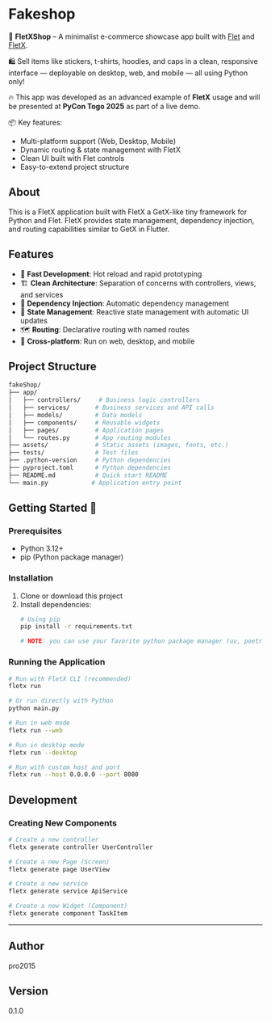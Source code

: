 # Fakeshop

🎯 **FletXShop** – A minimalist e-commerce showcase app built with [Flet](https://flet.dev) and [FletX](https://github.com/AllDotPy/FletX).

🛍️ Sell items like stickers, t-shirts, hoodies, and caps in a clean, responsive interface — deployable on desktop, web, and mobile — all using Python only!

🔥 This app was developed as an advanced example of **FletX** usage and will be presented at **PyCon Togo 2025** as part of a live demo.

📦 Key features:

* Multi-platform support (Web, Desktop, Mobile)
* Dynamic routing & state management with FletX
* Clean UI built with Flet controls
* Easy-to-extend project structure


## About

This is a FletX application built with FletX a GetX-like tiny framework for Python and Flet. FletX provides state management, dependency injection, and routing capabilities similar to GetX in Flutter.

## Features

- 🚀 **Fast Development**: Hot reload and rapid prototyping
- 🏗️ **Clean Architecture**: Separation of concerns with controllers, views, and services
- 💉 **Dependency Injection**: Automatic dependency management
- 🔄 **State Management**: Reactive state management with automatic UI updates
- 🗺️ **Routing**: Declarative routing with named routes
- 📱 **Cross-platform**: Run on web, desktop, and mobile

## Project Structure

```sh
fakeShop/
├── app/
│   ├── controllers/     # Business logic controllers
│   ├── services/       # Business services and API calls
│   ├── models/         # Data models
│   ├── components/     # Reusable widgets
│   ├── pages/          # Application pages
│   └── routes.py       # App routing modules
├── assets/             # Static assets (images, fonts, etc.)
├── tests/              # Test files
├── .python-version     # Python dependencies
├── pyproject.toml      # Python dependencies
├── README.md           # Quick start README
└── main.py            # Application entry point
```

## Getting Started 🚀

### Prerequisites

- Python 3.12+
- pip (Python package manager)

### Installation

1. Clone or download this project
2. Install dependencies:
   ```bash
   # Using pip
   pip install -r requirements.txt

   # NOTE: you can use your favorite python package manager (uv, poetry, pipenv etc...)
   ```

### Running the Application

```bash
# Run with FletX CLI (recommended)
fletx run

# Or run directly with Python
python main.py

# Run in web mode
fletx run --web

# Run in desktop mode
fletx run --desktop

# Run with custom host and port
fletx run --host 0.0.0.0 --port 8080
```

## Development

### Creating New Components

```bash
# Create a new controller
fletx generate controller UserController

# Create a new Page (Screen)
fletx generate page UserView

# Create a new service
fletx generate service ApiService

# Create a new Widget (Component)
fletx generate component TaskItem
```

---

## Author

pro2015

## Version

0.1.0